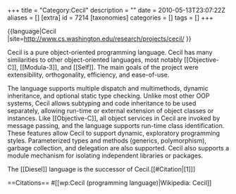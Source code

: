 +++
title = "Category:Cecil"
description = ""
date = 2010-05-13T23:07:22Z
aliases = []
[extra]
id = 7214
[taxonomies]
categories = []
tags = []
+++

{{language|Cecil
|site=http://www.cs.washington.edu/research/projects/cecil/
}}

Cecil is a pure object-oriented programming language. Cecil has many similarities to other object-oriented languages, most notably [[Objective-C]], [[Modula-3]], and [[Self]]. The main goals of the project were extensibility, orthogonality, efficiency, and ease-of-use.

The language supports multiple dispatch and multimethods, dynamic inheritance, and optional static type checking. Unlike most other OOP systems, Cecil allows subtyping and code inheritance to be used separately, allowing run-time or external extension of object classes or instances. Like [[Objective-C]], all object services in Cecil are invoked by message passing, and the language supports run-time class identification. These features allow Cecil to support dynamic, exploratory programming styles. Parameterized types and methods (generics, polymorphism), garbage collection, and delegation are also supported. Cecil also supports a module mechanism for isolating independent libraries or packages.

The [[Diesel]] language is the successor of Cecil.[[#Citation|[1]]]


==Citations==
#[[wp:Cecil (programming language)|Wikipedia: Cecil]]
